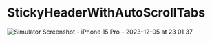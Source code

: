 # StickyHeaderWithAutoScrollTabs
![Simulator Screenshot - iPhone 15 Pro - 2023-12-05 at 23 01 37](https://github.com/DVdroid/StickyHeaderWithAutoScrollTabs/assets/3265021/a1c444bc-0d91-4445-87af-3e63dcb938c0)
